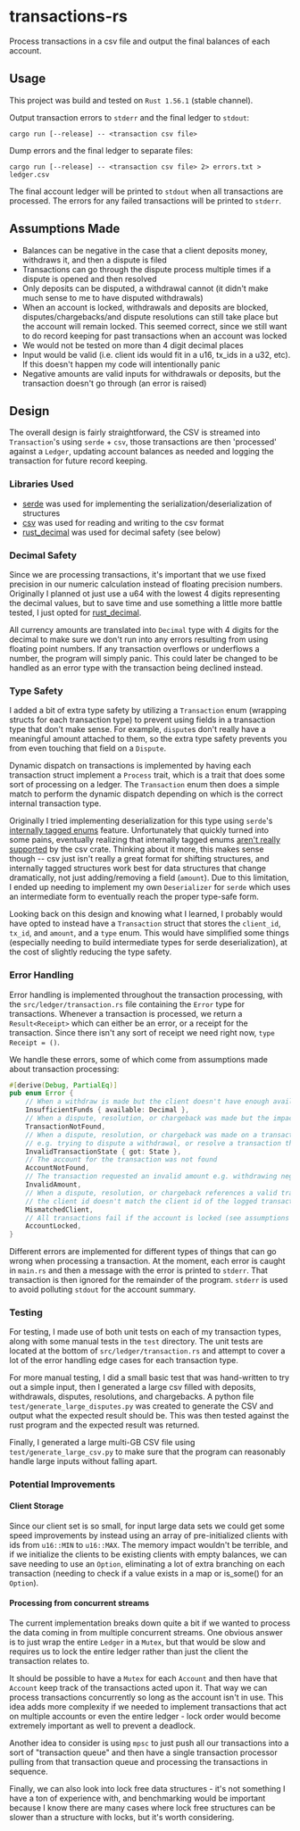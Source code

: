 # transactions-rs

Process transactions in a csv file and output the final balances of each account.

## Usage

This project was build and tested on `Rust 1.56.1` (stable channel).

Output transaction errors to `stderr` and the final ledger to `stdout`:
```
cargo run [--release] -- <transaction csv file>
```

Dump errors and the final ledger to separate files:
```
cargo run [--release] -- <transaction csv file> 2> errors.txt > ledger.csv
```

The final account ledger will be printed to `stdout` when all transactions are processed. The errors for any
failed transactions will be printed to `stderr`.

## Assumptions Made

- Balances can be negative in the case that a client deposits money, withdraws it, and then a dispute is filed
- Transactions can go through the dispute process multiple times if a dispute is opened and then resolved
- Only deposits can be disputed, a withdrawal cannot (it didn't make much sense to me to have disputed withdrawals)
- When an account is locked, withdrawals and deposits are blocked, disputes/chargebacks/and dispute resolutions can still take place but the account will remain locked. This seemed correct, since we still want to do record keeping for past transactions when an account was locked
- We would not be tested on more than 4 digit decimal places
- Input would be valid (i.e. client ids would fit in a u16, tx_ids in a u32, etc). If this doesn't happen my code will intentionally panic
- Negative amounts are valid inputs for withdrawals or deposits, but the transaction doesn't go through (an error is raised)

## Design

The overall design is fairly straightforward, the CSV is streamed into `Transaction`'s using `serde` + `csv`,
those transactions are then 'processed' against a `Ledger`, updating account balances as needed and logging the transaction
for future record keeping.

### Libraries Used

- [serde](https://github.com/serde-rs/serde) was used for implementing the serialization/deserialization of structures
- [csv](https://github.com/BurntSushi/rust-csv) was used for reading and writing to the csv format
- [rust_decimal](https://github.com/paupino/rust-decimal) was used for decimal safety (see below)

### Decimal Safety

Since we are processing transactions, it's important that we use fixed precision in our numeric calculation instead of
floating precision numbers. Originally I planned ot just use a u64 with the lowest 4 digits representing the decimal values,
but to save time and use something a little more battle tested, I just opted for [rust_decimal](https://github.com/paupino/rust-decimal).

All currency amounts are translated into `Decimal` type with 4 digits for the decimal to make sure we don't run into any
errors resulting from using floating point numbers. If any transaction overflows or underflows a number, the program
will simply panic. This could later be changed to be handled as an error type with the transaction being declined instead.

### Type Safety

I added a bit of extra type safety by utilizing a `Transaction` enum (wrapping structs for each transaction type) to
prevent using fields in a transaction type that don't make sense. For example, `dispute`s don't really have a meaningful
amount attached to them, so the extra type safety prevents you from even touching that field on a `Dispute`.

Dynamic dispatch on transactions is implemented by having each transaction struct implement a `Process` trait, which
is a trait that does some sort of processing on a ledger. The `Transaction` enum then does a simple match to perform
the dynamic dispatch depending on which is the correct internal transaction type.

Originally I tried implementing deserialization for this type using `serde`'s [internally tagged enums](https://serde.rs/enum-representations.html#internally-tagged) feature.
Unfortunately that quickly turned into some pains, eventually realizing that internally tagged enums [aren't really supported](https://github.com/BurntSushi/rust-csv/issues/211#issuecomment-707620417)
by the csv crate. Thinking about it more, this makes sense though -- csv just isn't really a great format for shifting structures, and internally tagged structures work
best for data structures that change dramatically, not just adding/removing a field (`amount`). Due to this limitation,
I ended up needing to implement my own `Deserializer` for `serde` which uses an intermediate form to eventually reach the
proper type-safe form.

Looking back on this design and knowing what I learned, I probably would have opted to instead have a `Transaction` struct
that stores the `client_id`, `tx_id`, and `amount`, and a `type` enum. This would have simplified some things (especially needing
to build intermediate types for serde deserialization), at the cost of slightly reducing the type safety.

### Error Handling

Error handling is implemented throughout the transaction processing, with the `src/ledger/transaction.rs` file containing the
`Error` type for transactions. Whenever a transaction is processed, we return a `Result<Receipt>` which can either be an error,
or a receipt for the transaction. Since there isn't any sort of receipt we need right now, `type Receipt = ()`.

We handle these errors, some of which come from assumptions made about transaction processing:

```rust
#[derive(Debug, PartialEq)]
pub enum Error {
    // When a withdraw is made but the client doesn't have enough available funds
    InsufficientFunds { available: Decimal },
    // When a dispute, resolution, or chargeback was made but the impacted transaction wasn't found
    TransactionNotFound,
    // When a dispute, resolution, or chargeback was made on a transaction in the incorrect state
    // e.g. trying to dispute a withdrawal, or resolve a transaction that wasn't disputed
    InvalidTransactionState { got: State },
    // The account for the transaction was not found
    AccountNotFound,
    // The transaction requested an invalid amount e.g. withdrawing negative values
    InvalidAmount,
    // When a dispute, resolution, or chargeback references a valid transaction, but
    // the client id doesn't match the client id of the logged transaction
    MismatchedClient,
    // All transactions fail if the account is locked (see assumptions in README)
    AccountLocked,
}
```

Different errors are implemented for different types of things that can go wrong when processing a transaction. At the moment,
each error is caught in `main.rs` and then a message with the error is printed to `stderr`. That transaction is then ignored
for the remainder of the program. `stderr` is used to avoid polluting `stdout` for the account summary.

### Testing

For testing, I made use of both unit tests on each of my transaction types, along with some manual tests in the `test`
directory. The unit tests are located at the bottom of `src/ledger/transaction.rs` and attempt to cover a lot of the
error handling edge cases for each transaction type.

For more manual testing, I did a small basic test that was hand-written to try out a simple input, then I generated
a large csv filled with deposits, withdrawals, disputes, resolutions, and chargebacks. A python file `test/generate_large_disputes.py`
was created to generate the CSV and output what the expected result should be. This was then tested against the rust program
and the expected result was returned.

Finally, I generated a large multi-GB CSV file using `test/generate_large_csv.py` to make sure that the program can reasonably
handle large inputs without falling apart.

### Potential Improvements

#### Client Storage

Since our client set is so small, for input large data sets we could get some speed improvements by instead using an array
of pre-initialized clients with ids from `u16::MIN` to `u16::MAX`. The memory impact wouldn't be terrible, and if we initialize
the clients to be existing clients with empty balances, we can save needing to use an `Option`, eliminating a lot of extra branching
on each transaction (needing to check if a value exists in a map or is_some() for an `Option`).

#### Processing from concurrent streams

The current implementation breaks down quite a bit if we wanted to process the data coming in from multiple concurrent
streams. One obvious answer is to just wrap the entire `Ledger` in a `Mutex`, but that would be slow and requires us to
lock the entire ledger rather than just the client the transaction relates to.

It should be possible to have a `Mutex` for each `Account` and then have that `Account` keep track of the transactions
acted upon it. That way we can process transactions concurrently so long as the account isn't in use. This idea adds more
complexity if we needed to implement transactions that act on multiple accounts or even the entire ledger - lock order would become
extremely important as well to prevent a deadlock.

Another idea to consider is using `mpsc` to just push all our transactions into a sort of "transaction queue" and
then have a single transaction processor pulling from that transaction queue and processing the transactions in sequence.

Finally, we can also look into lock free data structures - it's not something I have a ton of experience with, and benchmarking
would be important because I know there are many cases where lock free structures can be slower than a structure with locks,
but it's worth considering.
